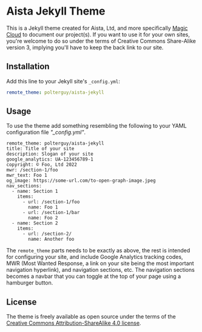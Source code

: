 
# Aista Jekyll Theme

This is a Jekyll theme created for Aista, Ltd, and more specifically [Magic Cloud](https://polterguy.github.io/) to
document our project(s). If you want to use it for your own sites, you're welcome to do so under the terms of 
Creative Commons Share-Alike version 3, implying you'll have to keep the back link to our site.


## Installation

Add this line to your Jekyll site's `_config.yml`:

```yaml
remote_theme: polterguy/aista-jekyll
```

## Usage

To use the theme add something resembling the following to your YAML configuration file _"\_config.yml"_.

```
remote_theme: polterguy/aista-jekyll
title: Title of your site
description: Slogan of your site
google_analytics: UA-123456789-1
copyright: © Foo, Ltd 2022
mwr: /section-1/foo
mwr_text: Foo 1
og_image: https://some-url.com/to-open-graph-image.jpeg
nav_sections:
  - name: Section 1
    items:
      - url: /section-1/foo
        name: Foo 1
      - url: /section-1/bar
        name: Foo 2
  - name: Section 2
    items:
      - url: /section-2/
        name: Another foo
```

The `remote_theme` parts needs to be exactly as above, the rest is intended for configuring your site, and include
Google Analytics tracking codes, MWR (Most Wanted Response, a link on your site being the most important navigation hyperlink),
and navigation sections, etc. The navigation sections becomes a navbar that you can toggle at the top of your page
using a hamburger button.

## License

The theme is freely available as open source under the terms of the [Creative Commons Attribution-ShareAlike 4.0 license](https://creativecommons.org/licenses/by-sa/4.0/legalcode).

